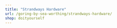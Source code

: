 ```yaml
---
title: "Strandways Hardware"
url: /goring-by-sea-worthing/strandways-hardware/
shop: doityourself
---
```

